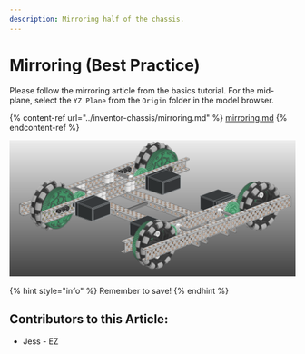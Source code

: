 ```yaml
---
description: Mirroring half of the chassis.
---
```


# Mirroring (Best Practice)

Please follow the mirroring article from the basics tutorial.  For the mid-plane, select the `YZ Plane` from the `Origin` folder in the model browser.&#x20;

{% content-ref url="../inventor-chassis/mirroring.md" %}
[mirroring.md](../inventor-chassis/mirroring.md)
{% endcontent-ref %}

![Completed Chassis Subassembly](<../../../.gitbook/assets/image (178) (1).png>)

{% hint style="info" %}
Remember to save!
{% endhint %}



## Contributors to this Article:

* Jess - EZ

